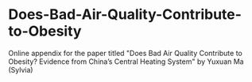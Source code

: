 # Does-Bad-Air-Quality-Contribute-to-Obesity
Online appendix for the paper titled "Does Bad Air Quality Contribute to Obesity? Evidence from China’s Central Heating System" by Yuxuan Ma (Sylvia)

